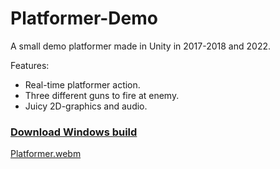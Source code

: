 # Platformer-Demo
 
A small demo platformer made in Unity in 2017-2018 and 2022.

Features:
- Real-time platformer action.
- Three different guns to fire at enemy.
- Juicy 2D-graphics and audio.

### [Download Windows build](https://github.com/andreaswitzen/Platformer-Demo/releases/download/v1.0.0/Platformer-Demo-Build.v1.0.0.zip)

[Platformer.webm](https://user-images.githubusercontent.com/6855253/202486205-7575beb4-1bd4-47d1-af8b-d54962d86457.webm)
